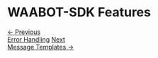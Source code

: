 <head>
<link rel="stylesheet" href="../style.css">
</head>

# WAABOT-SDK Features

<footer>
  <a class="prev-page" href="error-handling.html">&larr; Previous <br>
  Error Handling</a>
  <a class="next-page" href="message-templates.html">Next <br>
  Message Templates &rarr;</a>
</footer>
